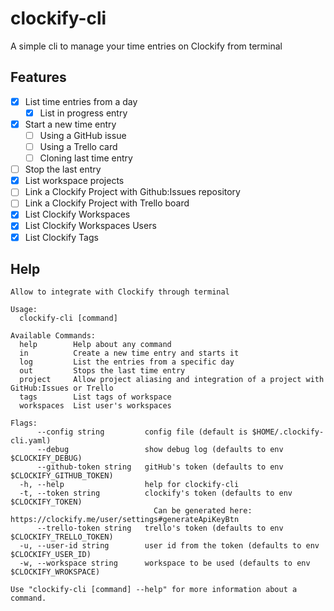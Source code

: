 clockify-cli
============

A simple cli to manage your time entries on Clockify from terminal

Features
--------

* [X] List time entries from a day
  * [X] List in progress entry
* [X] Start a new time entry
  + [ ] Using a GitHub issue
  + [ ] Using a Trello card
  + [ ] Cloning last time entry
* [ ] Stop the last entry
* [X] List workspace projects
* [ ] Link a Clockify Project with Github:Issues repository
* [ ] Link a Clockify Project with Trello board
* [X] List Clockify Workspaces
* [X] List Clockify Workspaces Users
* [X] List Clockify Tags

Help
----

```
Allow to integrate with Clockify through terminal

Usage:
  clockify-cli [command]

Available Commands:
  help        Help about any command
  in          Create a new time entry and starts it
  log         List the entries from a specific day
  out         Stops the last time entry
  project     Allow project aliasing and integration of a project with GitHub:Issues or Trello
  tags        List tags of workspace
  workspaces  List user's workspaces

Flags:
      --config string         config file (default is $HOME/.clockify-cli.yaml)
      --debug                 show debug log (defaults to env $CLOCKIFY_DEBUG)
      --github-token string   gitHub's token (defaults to env $CLOCKIFY_GITHUB_TOKEN)
  -h, --help                  help for clockify-cli
  -t, --token string          clockify's token (defaults to env $CLOCKIFY_TOKEN)
                              	Can be generated here: https://clockify.me/user/settings#generateApiKeyBtn
      --trello-token string   trello's token (defaults to env $CLOCKIFY_TRELLO_TOKEN)
  -u, --user-id string        user id from the token (defaults to env $CLOCKIFY_USER_ID)
  -w, --workspace string      workspace to be used (defaults to env $CLOCKIFY_WROKSPACE)

Use "clockify-cli [command] --help" for more information about a command.
```
